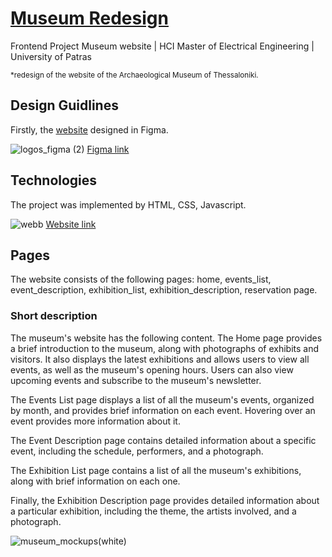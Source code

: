 # [Museum Redesign](https://museumtemplate.netlify.app/home.html)

Frontend Project Museum website | HCI Master of Electrical Engineering | University of Patras

<sup>*redesign of the website of the Archaeological Museum of Thessaloniki.</sup>


## Design Guidlines

Firstly, the [website](https://museumtemplate.netlify.app/home.html) designed in Figma.

![logos_figma (2)](https://user-images.githubusercontent.com/99615706/235980533-25e77222-048c-43f5-98b6-c0eb13b4e239.svg)
[Figma link](https://www.figma.com/proto/2cbZ52E8UOeSUQoZXC6xDA/Museum?node-id=2-149&scaling=min-zoom&page-id=0%3A1&starting-point-node-id=2%3A149)


## Technologies
The project was implemented by HTML, CSS, Javascript.

![webb](https://user-images.githubusercontent.com/99615706/235981346-f05f11fe-3718-48b8-b06b-fabbacb66587.svg)
[Website link](https://museumtemplate.netlify.app/home.html)


## Pages
The website consists of the following pages: home, events_list, event_description, exhibition_list, exhibition_description, reservation page.

### Short description
The museum's website has the following content. The Home page provides a brief introduction to the museum, along with photographs of exhibits and visitors. It also displays the latest exhibitions and allows users to view all events, as well as the museum's opening hours. Users can also view upcoming events and subscribe to the museum's newsletter.

The Events List page displays a list of all the museum's events, organized by month, and provides brief information on each event. Hovering over an event provides more information about it.

The Event Description page contains detailed information about a specific event, including the schedule, performers, and a photograph.

The Exhibition List page contains a list of all the museum's exhibitions, along with brief information on each one.

Finally, the Exhibition Description page provides detailed information about a particular exhibition, including the theme, the artists involved, and a photograph.

[//]: # "PRESENTATION PHOTO---------------------------------------"
![museum_mockups(white)](https://user-images.githubusercontent.com/99615706/235976264-040deb40-f082-41f0-92d3-558b36e68242.png)


